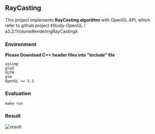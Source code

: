 ## RayCasting

This project implements **RayCasting algorithm** with OpenGL API, which refer to github project 《Study-OpenGL / a3.2.1VolumeRenderingRayCasting》.

### Environment

**Please Download C++ header files into "include" file**

```
assimp
glad
GLFW
glm
OpenGL >= 3.3
```

### Evaluation

```
make run
```

### Result

![result](D:\Learning\games202\homework\result.png)

